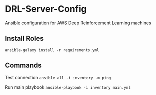# DRL-Server-Config

Ansible configuration for AWS Deep Reinforcement Learning machines

## Install Roles

`ansible-galaxy install -r requirements.yml`

## Commands

Test connection
`ansible all -i inventory -m ping`

Run main playbook
`ansible-playbook -i inventory main.yml`
